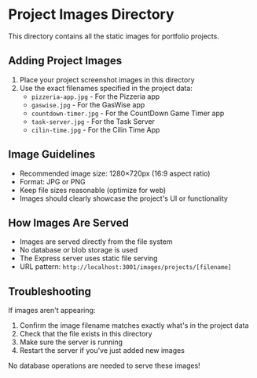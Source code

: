 # Project Images Directory

This directory contains all the static images for portfolio projects.

## Adding Project Images

1. Place your project screenshot images in this directory
2. Use the exact filenames specified in the project data:
   - `pizzeria-app.jpg` - For the Pizzeria app
   - `gaswise.jpg` - For the GasWise app
   - `countdown-timer.jpg` - For the CountDown Game Timer app
   - `task-server.jpg` - For the Task Server
   - `cilin-time.jpg` - For the Cilin Time App

## Image Guidelines

- Recommended image size: 1280×720px (16:9 aspect ratio)
- Format: JPG or PNG
- Keep file sizes reasonable (optimize for web)
- Images should clearly showcase the project's UI or functionality

## How Images Are Served

- Images are served directly from the file system
- No database or blob storage is used
- The Express server uses static file serving
- URL pattern: `http://localhost:3001/images/projects/[filename]`

## Troubleshooting

If images aren't appearing:
1. Confirm the image filename matches exactly what's in the project data
2. Check that the file exists in this directory
3. Make sure the server is running
4. Restart the server if you've just added new images

No database operations are needed to serve these images! 
